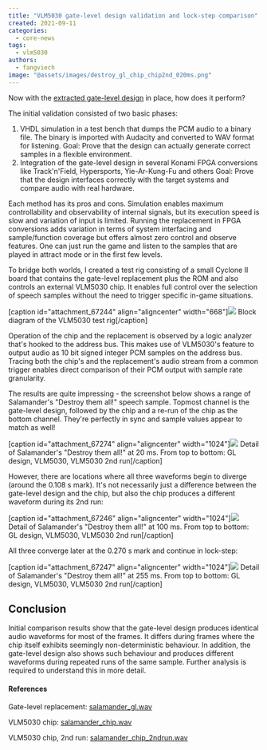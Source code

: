 ```yaml
---
title: "VLM5030 gate-level design validation and lock-step comparison"
created: 2021-09-11
categories: 
  - core-news
tags: 
  - vlm5030
authors: 
  - fangviech
image: "@assets/images/destroy_gl_chip_chip2nd_020ms.png"
---
```


Now with the [extracted gate-level design](https://www.fpgaarcade.com/extract-reconstruct-simulate-repeat/) in place, how does it perform?

The initial validation consisted of two basic phases:

1. VHDL simulation in a test bench that dumps the PCM audio to a binary file. The binary is imported with Audacity and converted to WAV format for listening. Goal: Prove that the design can actually generate correct samples in a flexible environment.
2. Integration of the gate-level design in several Konami FPGA conversions like Track'n'Field, Hypersports, Yie-Ar-Kung-Fu and others Goal: Prove that the design interfaces correctly with the target systems and compare audio with real hardware.

Each method has its pros and cons. Simulation enables maximum controllability and observability of internal signals, but its execution speed is slow and variation of input is limited. Running the replacement in FPGA conversions adds variation in terms of system interfacing and sample/function coverage but offers almost zero control and observe features. One can just run the game and listen to the samples that are played in attract mode or in the first few levels.

To bridge both worlds, I created a test rig consisting of a small Cyclone II board that contains the gate-level replacement plus the ROM and also controls an external VLM5030 chip. It enables full control over the selection of speech samples without the need to trigger specific in-game situations.

\[caption id="attachment\_67244" align="aligncenter" width="668"\]![](@assets/images/test_rig_block_diagram.png) Block diagram of the VLM5030 test rig\[/caption\]

Operation of the chip and the replacement is observed by a logic analyzer that's hooked to the address bus. This makes use of VLM5030's feature to output audio as 10 bit signed integer PCM samples on the address bus. Tracing both the chip's and the replacement's audio stream from a common trigger enables direct comparison of their PCM output with sample rate granularity.

The results are quite impressing - the screenshot below shows a range of Salamander's "Destroy them all!" speech sample. Topmost channel is the gate-level design, followed by the chip and a re-run of the chip as the bottom channel. They're perfectly in sync and sample values appear to match as well!

\[caption id="attachment\_67274" align="aligncenter" width="1024"\][![](@assets/images/destroy_gl_chip_chip2nd_020ms-1024x245.png)](https://www.fpgaarcade.com/wp4/wp-content/uploads/2021/09/destroy_gl_chip_chip2nd_020ms.png) Detail of Salamander's "Destroy them all!" at 20 ms. From top to bottom: GL design, VLM5030, VLM5030 2nd run\[/caption\]

However, there are locations where all three waveforms begin to diverge (around the 0.108 s mark). It's not necessarily just a difference between the gate-level design and the chip, but also the chip produces a different waveform during its 2nd run:

\[caption id="attachment\_67246" align="aligncenter" width="1024"\][![](@assets/images/destroy_gl_chip_chip2nd_100ms-1024x252.png)](https://www.fpgaarcade.com/wp4/wp-content/uploads/2021/09/destroy_gl_chip_chip2nd_100ms.png) Detail of Salamander's "Destroy them all!" at 100 ms. From top to bottom: GL design, VLM5030, VLM5030 2nd run\[/caption\]

All three converge later at the 0.270 s mark and continue in lock-step:

\[caption id="attachment\_67247" align="aligncenter" width="1024"\][![](@assets/images/destroy_gl_chip_chip2nd_255ms-1024x255.png)](https://www.fpgaarcade.com/wp4/wp-content/uploads/2021/09/destroy_gl_chip_chip2nd_255ms.png) Detail of Salamander's "Destroy them all!" at 255 ms. From top to bottom: GL design, VLM5030, VLM5030 2nd run\[/caption\]

## Conclusion

Initial comparison results show that the gate-level design produces identical audio waveforms for most of the frames. It differs during frames where the chip itself exhibits seemingly non-deterministic behaviour. In addition, the gate-level design also shows such behaviour and produces different waveforms during repeated runs of the same sample. Further analysis is required to understand this in more detail.

#### References

Gate-level replacement: [salamander\_gl.wav](https://www.fpgaarcade.com/wp4/wp-content/uploads/2021/09/salamander_gl.wav)

VLM5030 chip: [salamander\_chip.wav](https://www.fpgaarcade.com/wp4/wp-content/uploads/2021/09/salamander_chip.wav)

VLM5030 chip, 2nd run: [salamander\_chip\_2ndrun.wav](https://www.fpgaarcade.com/wp4/wp-content/uploads/2021/09/salamander_chip_2ndrun.wav)
